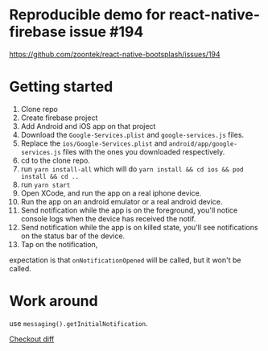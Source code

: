 # Reproducible demo for react-native-firebase issue #194

https://github.com/zoontek/react-native-bootsplash/issues/194

# Getting started

1. Clone repo
2. Create firebase project
3. Add Android and iOS app on that project
4. Download the `Google-Services.plist` and `google-services.js` files.
5. Replace the `ios/Google-Services.plist` and `android/app/google-services.js` files with the ones you downloaded respectively.
6. cd to the clone repo.
7. run `yarn install-all` which will do `yarn install && cd ios && pod install && cd ..`
8. run `yarn start`
8. Open XCode, and run the app on a real iphone device.
9. Run the app on an android emulator or a real android device.
10. Send notification while the app is on the foreground, you'll notice console logs when the device has received the notif.
11. Send notification while the app is on killed state, you'll see notifications on the status bar of the device.
12. Tap on the notification,

expectation is that `onNotificationOpened` will be called, but it won't be called.

# Work around

use `messaging().getInitialNotification`.

[Checkout diff](https://github.com/aprilmintacpineda/repro-rn-firebase-194/commit/a2665b462ff6657764254b5f795989c5730cb200)